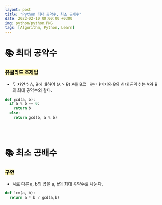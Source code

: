 ```yaml
---
layout: post
title: "Python 최대 공약수, 최소 공배수"
date: 2022-02-10 00:00:00 +0300
img: python/python.PNG
tags: [Algorithm, Python, Learn]
---
```




# 📚 최대 공약수

### <mark style='background-color: #fff5b1'> 유클리드 호제법 </mark> 
- 두 자연수 A, B에 대하여 (A > B) A를 B로 나눈 나머지와 B의 최대 공약수는 A와 B의 최대 공약수와 같다.
```python
def gcd(a, b):
  if a % b == 0:
    return b
  else:
    return gcd(b, a % b)
```

<br><br>

# 📚 최소 공배수

### <mark style='background-color: #fff5b1'> 구현 </mark>
- 서로 다른 a, b의 곱을 a, b의 최대 공약수로 나눈다.
```python
def lcm(a, b):
  return a * b / gcd(a,b)
```


<br><br>


